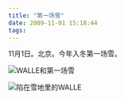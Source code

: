 ```yaml
---
title: "第一场雪"
date: 2009-11-01 15:18:44
tags:
---
```


11月1日。北京。今年入冬第一场雪。

![WALLE和第一场雪](../../../images/2009/wallee59ca8e99baae59cb0e9878c.jpg "WALLE和第一场雪") 

![陷在雪地里的WALLE](../../../images/2009/e999b7e8bf9be99baae9878c.jpg "陷在雪地里的WALLE")